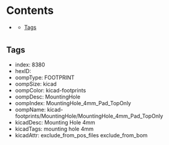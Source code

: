



Contents
========

* [](#)
	* [Tags](#tags)

# 

## Tags

- index: 8380
- hexID: 
- oompType: FOOTPRINT
- oompSize: kicad
- oompColor: kicad-footprints
- oompDesc: MountingHole
- oompIndex: MountingHole_4mm_Pad_TopOnly
- oompName: kicad-footprints/MountingHole/MountingHole_4mm_Pad_TopOnly
- kicadDesc: Mounting Hole 4mm
- kicadTags: mounting hole 4mm
- kicadAttr: exclude_from_pos_files exclude_from_bom

